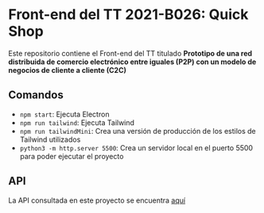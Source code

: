 # Front-end del TT 2021-B026: Quick Shop

Este repositorio contiene el Front-end del TT titulado **Prototipo de una red distribuida de comercio electrónico entre iguales (P2P) con un modelo de negocios de cliente a cliente (C2C)**

## Comandos
- `npm start`: Ejecuta Electron  
- `npm run tailwind`: Ejecuta Tailwind  
- `npm run tailwindMini`: Crea una versión de producción de los estilos de Tailwind utilizados  
- `python3 -m http.server 5500`: Crea un servidor local en el puerto 5500 para poder ejecutar el proyecto

## API
La API consultada en este proyecto se encuentra [aquí](https://github.com/MaxCazares/TT-Back-end)